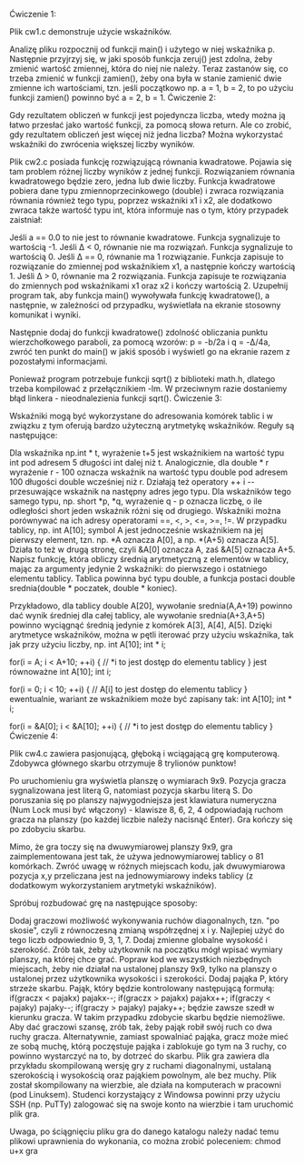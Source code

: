 Ćwiczenie 1:

Plik cw1.c demonstruje użycie wskaźników.

Analizę pliku rozpocznij od funkcji main() i użytego w niej wskaźnika p.
Następnie przyjrzyj się, w jaki sposób funkcja zeruj() jest zdolna, żeby zmienić wartość zmiennej, która do niej nie należy.
Teraz zastanów się, co trzeba zmienić w funkcji zamien(), żeby ona była w stanie zamienić dwie zmienne ich wartościami, tzn. jeśli początkowo np. a = 1, b = 2, to po użyciu funkcji zamien() powinno być a = 2, b = 1.
Ćwiczenie 2:

Gdy rezultatem obliczeń w funkcji jest pojedyncza liczba, wtedy można ją łatwo przesłać jako wartość funkcji, za pomocą słowa return. Ale co zrobić, gdy rezultatem obliczeń jest więcej niż jedna liczba? Można wykorzystać wskaźniki do zwrócenia większej liczby wyników.

Plik cw2.c posiada funkcję rozwiązującą równania kwadratowe. Pojawia się tam problem różnej liczby wyników z jednej funkcji. Rozwiązaniem równania kwadratowego będzie zero, jedna lub dwie liczby. Funkcja kwadratowe pobiera dane typu zmiennoprzecinkowego (double) i zwraca rozwiązania równania również tego typu, poprzez wskaźniki x1 i x2, ale dodatkowo zwraca także wartość typu int, która informuje nas o tym, który przypadek zaistniał:

Jeśli a == 0.0 to nie jest to równanie kwadratowe. Funkcja sygnalizuje to wartością -1.
Jeśli Δ < 0, równanie nie ma rozwiązań. Funkcja sygnalizuje to wartością 0.
Jeśli Δ == 0, równanie ma 1 rozwiązanie. Funkcja zapisuje to rozwiązanie do zmiennej pod wskaźnikiem x1, a następnie kończy wartością 1.
Jeśli Δ > 0, równanie ma 2 rozwiązania. Funkcja zapisuje te rozwiązania do zmiennych pod wskaźnikami x1 oraz x2 i kończy wartością 2.
Uzupełnij program tak, aby funkcja main() wywoływała funkcję kwadratowe(), a następnie, w zależności od przypadku, wyświetlała na ekranie stosowny komunikat i wyniki.

Następnie dodaj do funkcji kwadratowe() zdolność obliczania punktu wierzchołkowego paraboli, za pomocą wzorów: p = -b/2a i q = -Δ/4a, zwróć ten punkt do main() w jakiś sposób i wyświetl go na ekranie razem z pozostałymi informacjami.

Ponieważ program potrzebuje funkcji sqrt() z biblioteki math.h, dlatego trzeba kompilować z przełącznikiem -lm. W przeciwnym razie dostaniemy błąd linkera - nieodnalezienia funkcji sqrt().
Ćwiczenie 3:

Wskaźniki mogą być wykorzystane do adresowania komórek tablic i w związku z tym oferują bardzo użyteczną arytmetykę wskaźników. Reguły są następujące:

Dla wskaźnika np.int * t, wyrażenie t+5 jest wskaźnikiem na wartość typu int pod adresem 5 długości int dalej niż t. Analogicznie, dla double * r wyrażenie r - 100 oznacza wskaźnik na wartość typu double pod adresem 100 długości double wcześniej niż r. Działają też operatory ++ i -- przesuwające wskaźnik na następny adres jego typu.
Dla wskaźników tego samego typu, np. short *p, *q, wyrażenie q - p oznacza liczbę, o ile odległości short jeden wskaźnik różni się od drugiego.
Wskaźniki można porównywać na ich adresy operatorami ==, <, >, <=, >=, !=.
W przypadku tablicy, np. int A[10]; symbol A jest jednocześnie wskaźnikiem na jej pierwszy element, tzn. np. *A oznacza A[0], a np. *(A+5) oznacza A[5]. Działa to też w drugą stronę, czyli &A[0] oznacza A, zaś &A[5] oznacza A+5.
Napisz funkcję, która obliczy średnią arytmetyczną z elementów w tablicy, mając za argumenty jedynie 2 wskaźniki: do pierwszego i ostatniego elementu tablicy. Tablica powinna być typu double, a funkcja postaci double srednia(double * poczatek, double * koniec).

Przykładowo, dla tablicy double A[20], wywołanie srednia(A,A+19) powinno dać wynik średniej dla całej tablicy, ale wywołanie srednia(A+3,A+5) powinno wyciągnąć średnią jedynie z komórek A[3], A[4], A[5]. Dzięki arytmetyce wskaźników, można w pętli iterować przy użyciu wskaźnika, tak jak przy użyciu liczby, np.
int A[10];
int * i;

for(i = A; i < A+10; ++i)
{
// *i to jest dostęp do elementu tablicy
}
jest równoważne
int A[10];
int i;

for(i = 0; i < 10; ++i)
{
// A[i] to jest dostęp do elementu tablicy
}
ewentualnie, wariant ze wskaźnikiem może być zapisany tak:
int A[10];
int * i;

for(i = &A[0]; i < &A[10]; ++i)
{
// *i to jest dostęp do elementu tablicy
}
Ćwiczenie 4:

Plik cw4.c zawiera pasjonującą, głęboką i wciągającą grę komputerową. Zdobywca głównego skarbu otrzymuje 8 trylionów punktow!

Po uruchomieniu gra wyświetla planszę o wymiarach 9x9. Pozycja gracza sygnalizowana jest literą G, natomiast pozycja skarbu literą S. Do poruszania się po planszy najwygodniejsza jest klawiatura numeryczna (Num Lock musi być włączony) - klawisze 8, 6, 2, 4 odpowiadają ruchom gracza na planszy (po każdej liczbie należy nacisnąć Enter). Gra kończy się po zdobyciu skarbu.

Mimo, że gra toczy się na dwuwymiarowej planszy 9x9, gra zaimplementowana jest tak, że używa jednowymiarowej tablicy o 81 komórkach. Zwróć uwagę w różnych miejscach kodu, jak dwuwymiarowa pozycja x,y przeliczana jest na jednowymiarowy indeks tablicy (z dodatkowym wykorzystaniem arytmetyki wskaźników).

Spróbuj rozbudować grę na następujące sposoby:

Dodaj graczowi możliwość wykonywania ruchów diagonalnych, tzn. "po skosie", czyli z równoczesną zmianą współrzędnej x i y. Najlepiej użyć do tego liczb odpowiednio 9, 3, 1, 7.
Dodaj zmienne globalne wysokość i szerokość. Zrób tak, żeby użytkownik na początku mógł wpisać wymiary planszy, na której chce grać. Popraw kod we wszystkich niezbędnych miejscach, żeby nie działał na ustalonej planszy 9x9, tylko na planszy o ustalonej przez użytkownika wysokości i szerokości.
Dodaj pająka P, który strzeże skarbu. Pająk, który będzie kontrolowany następującą formułą:
if(graczx < pajakx) pajakx--;
if(graczx > pajakx) pajakx++;
if(graczy < pajaky) pajaky--;
if(graczy > pajaky) pajaky++;
będzie zawsze szedł w kierunku gracza. W takim przypadku zdobycie skarbu będzie niemożliwe. Aby dać graczowi szansę, zrób tak, żeby pająk robił swój ruch co dwa ruchy gracza.
Alternatywnie, zamiast spowalniać pająka, gracz może mieć ze sobą muchę, którą poczęstuje pająka i zablokuje go tym na 3 ruchy, co powinno wystarczyć na to, by dotrzeć do skarbu.
Plik gra zawiera dla przykładu skompilowaną wersję gry z ruchami diagonalnymi, ustalaną szerokością i wysokością oraz pająkiem powolnym, ale bez muchy. Plik został skompilowany na wierzbie, ale działa na komputerach w pracowni (pod Linuksem). Studenci korzystający z Windowsa powinni przy użyciu SSH (np. PuTTy) zalogować się na swoje konto na wierzbie i tam uruchomić plik gra.

Uwaga, po ściągnięciu pliku gra do danego katalogu należy nadać temu plikowi uprawnienia do wykonania, co można zrobić poleceniem:
chmod u+x gra
